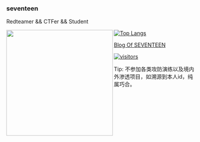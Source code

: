 ### seventeen
Redteamer && CTFer && Student

<img align='left' src='http://github-profile-summary-cards.vercel.app/api/cards/stats?username=seventeenman&theme=nord_dark' width='280px'>

[![Top Langs](https://github-readme-stats.vercel.app/api/top-langs/?username=seventeenman&layout=compact&hide=css,scss,javascript,html&theme=tokyonight)](https://github.com/anuraghazra/github-readme-stats)

[Blog Of SEVENTEEN](https://seventeenman.github.io/)

[![visitors](https://api.visitorbadge.io/api/visitors?path=https%3A%2F%2Fgithub.com%2Fseventeenman&countColor=%23263759)](https://github.com/seventeenman)

Tip: 不参加各类攻防演练以及境内外渗透项目，如溯源到本人id，纯属巧合。
